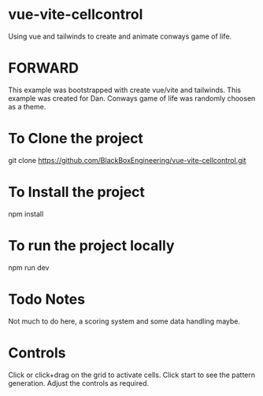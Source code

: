 # vue-vite-cellcontrol
Using vue and tailwinds to create and animate conways game of life.

# FORWARD
This example was bootstrapped with create vue/vite and tailwinds.
This example was created for Dan. Conways game of life was randomly choosen as a theme.

# To Clone the project
git clone https://github.com/BlackBoxEngineering/vue-vite-cellcontrol.git

# To Install the project
npm install

# To run the project locally
npm run dev

# Todo Notes
Not much to do here, a scoring system and some data handling maybe.

# Controls 
Click or click+drag on the grid to activate cells.
Click start to see the pattern generation.
Adjust the controls as required.